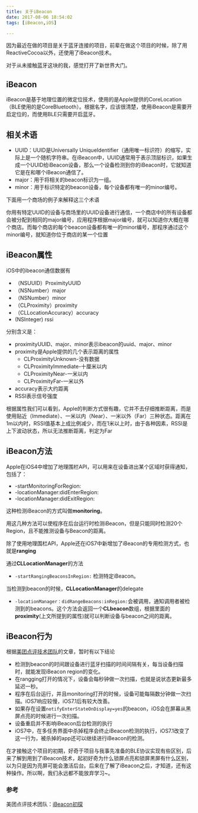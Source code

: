 ```yaml
---
title: 关于iBeacon
date: 2017-08-06 18:54:02
tags: [iBeacon,iOS]

---
```




因为最近在做的项目是关于蓝牙连接的项目，前辈在做这个项目的时候，除了用ReactiveCocoa以外，还使用了iBeacon技术。

对于从未接触蓝牙这块的我，感觉打开了新世界大门。



## iBeacon

iBeacon是基于地理位置的微定位技术，使用的是Apple提供的CoreLocation（BLE使用的是CoreBluetooth）。根据名字，应该很清楚，使用iBeacon是需要开启定位的，而使用BLE只需要开启蓝牙。  

## 相关术语

* UUID：UUID是Universally UniqueIdentifier（通用唯一标识符）的缩写，实际上是一个随机字符串。在iBeacon中，UUID通常用于表示顶层标识，如果生成一个UUID给iBeacon设备，那么一个设备检测到你的iBeacon时，它就知道它是在和哪个iBeacon通信了。
* major：用于将相关的beacon标识为一组。
* minor：用于标识特定的beacon设备，每个设备都有唯一的minor编号。

下面用一个商场的例子来解释这三个术语

你用有特定UUID的设备与商场里的UUID设备进行通信，一个商店中的所有设备都会被分配到相同的major编号，应用程序根据major编号，就可以知道你大概在哪个商店。而每个商店的每个beacon设备都有唯一的minor编号，那程序通过这个minor编号，就知道你位于商店的某一个位置



## iBeacon属性

iOS中的ibeacon通信数据有

* （NSUUID）ProximityUUID
* （NSNumber）major
* （NSNumber）minor
* （CLProximity）proximity
* （CLLocationAccuracy）accuracy
* (NSInteger) rssi

分别含义是：

* proximityUUID、major、minor表示ibeacon的uuid、major、minor
* proximity是Apple提供的几个表示距离的属性
  * CLProximityUnknown-没有数据
  * CLProximityImmediate-十厘米以内
  * CLProximityNear-一米以内
  * CLProximityFar-一米以外
* accuracy表示大约距离
* RSSI表示信号强度

根据属性我们可以看到，Apple的判断方式很有趣，它并不去仔细推断距离，而是使用贴近（Immediate）、一米以内（Near）、一米以外（Far）三种状态。距离在1m以内时，RSSI值基本上成比例减少，而在1米以上时，由于各种因素，RSSI是上下波动状态，所以无法推断距离，判定为Far



## iBeacon方法

Apple在iOS4中增加了地理围栏API，可以用来在设备进出某个区域时获得通知，包括了：

* -startMonitoringForRegion:
* -locationManager:didEnterRegion:
* -locationManager:didExitRegion:

这种检测iBeacon的方式叫做**monitoring**。

用这几种方法可以使程序在后台运行时检测iBeacon，但是只能同时检测20个Region，且不能推测设备与Beacon的距离。





除了使用地理围栏API，Apple还在iOS7中新增加了iBeacon的专用检测方式，也就是**ranging**

通过**CLLocationManager**的方法

* `-startRangingBeaconsInRegion:` 检测特定iBeacon。

当检测到beacon的时候，**CLLocationManager**的delegate 

* `-locationManager：didRangeBeacons:inRegion:`会被调用，通知调用者被检测到的beacons。这个方法会返回一个**CLbeacon**数组，根据里面的**proximity**(上文所提到的属性)就可以判断设备与beacon之间的距离。

## iBeacon行为

根据[美团点评技术团队](https://tech.meituan.com/)的文章，暂时有以下结论

* 检测到beacon的时间跟设备进行蓝牙扫描的时间间隔有关，每当设备扫描时，就能发现iBeacon region的变化。
* 在rangging打开的情况下，设备会每秒钟做一次扫描，也就是说状态更新最多延迟一秒。
* 程序在后台运行，并且monitoring打开的时候，设备可能每隔数分钟做一次扫描。iOS7响应较慢，iOS7.1后有较大改善。
* 如果存在设置`notifyEnterStateOnDisplay=yes`的beacon，iOS会在屏幕从黑屏点亮的时候进行一次扫描。
* 设备重启并不影响iBeacon后台检测的执行
* iOS7中，在多任务界面中杀掉程序会终止iBeacon检测的执行，iOS7.1改变了这一行为，被杀掉的app还可以继续进行iBeacon的检测。



在才接触这个项目的初期，好奇于项目与我事先准备的BLE协议实现有些区别，后来了解到用到了iBeacon技术，起初好奇为什么锁屏点亮和锁屏黑屏有什么区别，以为只是因为亮屏可能会激活后台。后来在了解了iBeacon之后，才知道，还有这种操作。所以啊，我们永远都不能放弃学习~。

### 参考

美团点评技术团队：[iBeacon初探](https://tech.meituan.com/iBeacaon-first-glance.html)

